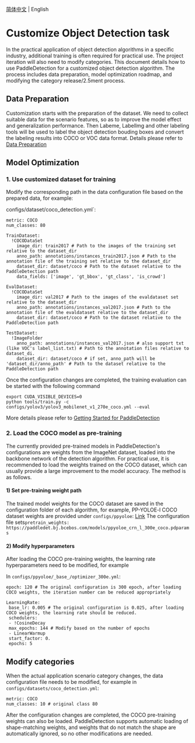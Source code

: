 [简体中文](./detection.md) | English

# Customize Object Detection task

In the practical application of object detection algorithms in a specific industry, additional training is often required for practical use. The project iteration will also need to modify categories. This document details how to use PaddleDetection for a customized object detection algorithm. The process includes data preparation, model optimization roadmap, and modifying the category release/2.5ment process.

## Data Preparation

Customization starts with the preparation of the dataset. We need to collect suitable data for the scenario features, so as to improve the model effect and generalization performance. Then Labeme, LabelImg and other labeling tools will be used to label the object detection bouding boxes and convert the labeling results into COCO or VOC data format. Details please refer to [Data Preparation](../../tutorials/data/PrepareDetDataSet_en.md)

## Model Optimization

### 1. Use customized dataset for training

Modify the corresponding path in the data configuration file based on the prepared data, for example:

configs/dataset/coco_detection.yml`:

```
metric: COCO
num_classes: 80

TrainDataset:
  !COCODataSet
    image_dir: train2017 # Path to the images of the training set relative to the dataset_dir
    anno_path: annotations/instances_train2017.json # Path to the annotation file of the training set relative to the dataset_dir
    dataset_dir: dataset/coco # Path to the dataset relative to the PaddleDetection path
    data_fields: ['image', 'gt_bbox', 'gt_class', 'is_crowd']

EvalDataset:
  !COCODataSet
    image_dir: val2017 # Path to the images of the evaldataset set relative to the dataset_dir
    anno_path: annotations/instances_val2017.json # Path to the annotation file of the evaldataset relative to the dataset_dir
    dataset_dir: dataset/coco # Path to the dataset relative to the PaddleDetection path

TestDataset:
  !ImageFolder
    anno_path: annotations/instances_val2017.json # also support txt (like VOC's label_list.txt) # Path to the annotation files relative to dataset_di.
    dataset_dir: dataset/coco # if set, anno_path will be 'dataset_dir/anno_path' # Path to the dataset relative to the PaddleDetection path
```

Once the configuration changes are completed, the training evaluation can be started with the following command

```
export CUDA_VISIBLE_DEVICES=0
python tools/train.py -c configs/yolov3/yolov3_mobilenet_v1_270e_coco.yml --eval
```

More details please refer to [Getting Started for PaddleDetection](../../tutorials/GETTING_STARTED_cn.md)

###

### 2. Load the COCO model as pre-training

The currently provided pre-trained models in PaddleDetection's configurations are weights from the ImageNet dataset, loaded into the backbone network of the detection algorithm. For practical use, it is recommended to load the weights trained on the COCO dataset, which can usually provide a large improvement to the model accuracy. The method is as follows.

#### 1) Set pre-training weight path

The trained model weights for the COCO dataset are saved in the configuration folder of each algorithm, for example, PP-YOLOE-l COCO dataset weights are provided under `configs/ppyoloe`: [Link](https://paddledet.bj.bcebos.com/models/ppyoloe_crn_l_300e_coco.pdparams) The configuration file sets`pretrain_weights: https://paddledet.bj.bcebos.com/models/ppyoloe_crn_l_300e_coco.pdparams`

#### 2) Modify hyperparameters

After loading the COCO pre-training weights, the learning rate hyperparameters need to be modified, for example

In `configs/ppyoloe/_base_/optimizer_300e.yml`:

```
epoch: 120 # The original configuration is 300 epoch, after loading COCO weights, the iteration number can be reduced appropriately

LearningRate:
 base_lr: 0.005 # The original configuration is 0.025, after loading COCO weights, the learning rate should be reduced.
 schedulers:
 - !CosineDecay
 max_epochs: 144 # Modify based on the number of epochs
 - LinearWarmup
 start_factor: 0.
 epochs: 5
```

## Modify categories

When the actual application scenario category changes, the data configuration file needs to be modified, for example in `configs/datasets/coco_detection.yml`:

```
metric: COCO
num_classes: 10 # original class 80
```

After the configuration changes are completed, the COCO pre-training weights can also be loaded. PaddleDetection supports automatic loading of shape-matching weights, and weights that do not match the shape are automatically ignored, so no other modifications are needed.
